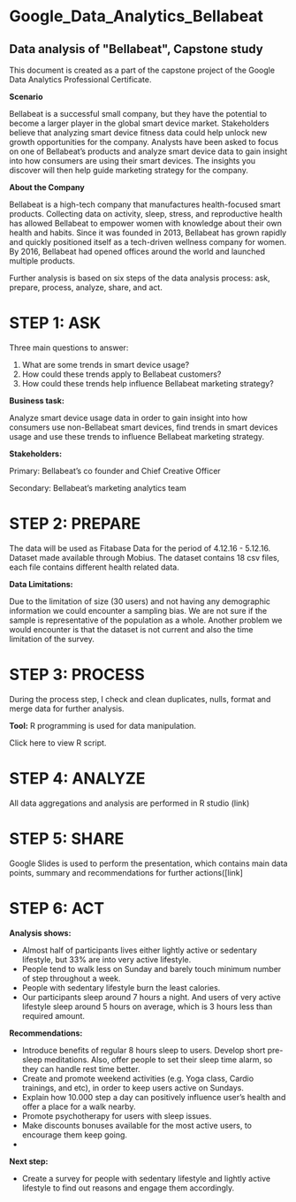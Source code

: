 # Google_Data_Analytics_Bellabeat
## Data analysis of "Bellabeat", Capstone study

This document is created as a part of the capstone project of the Google Data Analytics Professional Certificate.

**Scenario**

Bellabeat is a successful small company, but they have the potential to become a larger player in the global smart device market. Stakeholders  believe that analyzing smart device fitness data could help unlock new growth opportunities for the company. Analysts have been asked to focus on one of Bellabeat’s products and analyze smart device data to gain insight into how consumers are using their smart devices. The insights you discover will then help guide marketing strategy for the company. 

**About the Company**

Bellabeat is a high-tech company that manufactures health-focused smart products. Collecting data on activity, sleep, stress, and reproductive health has allowed Bellabeat to empower women with knowledge about their own health and habits. Since it was founded in 2013, Bellabeat has grown rapidly and quickly positioned itself as a tech-driven wellness company for women. By 2016, Bellabeat had opened offices around the world and launched multiple products.

Further analysis is based on six steps of the data analysis process: ask, prepare, process, analyze, share, and act.

# STEP 1: ASK

Three main questions to answer:

1. What are some trends in smart device usage? 
2. How could these trends apply to Bellabeat customers? 
3. How could these trends help influence Bellabeat marketing strategy?

**Business task:**

Analyze smart device usage data in order to gain insight into how consumers use non-Bellabeat smart devices, find trends in smart devices usage and use these trends to influence Bellabeat marketing strategy.

**Stakeholders:**

Primary: Bellabeat’s co founder and Chief Creative Officer

Secondary: Bellabeat’s marketing analytics team

# STEP 2: PREPARE

The data will be used as Fitabase Data for the period of 4.12.16 - 5.12.16. Dataset made available through Mobius. The dataset contains 18 csv files, each file contains different health related data.

**Data Limitations:**

Due to the limitation of size (30 users) and not having any demographic information we could encounter a sampling bias. We are not sure if the sample is representative of the population as a whole. Another problem we would encounter is that the dataset is not current and also the time limitation of the survey.

# STEP 3: PROCESS

During the process step, I check and clean duplicates, nulls, format and merge data for further analysis.

**Tool:** R programming is used for data manipulation. 

Click here to view R script.

# STEP 4: ANALYZE

All data aggregations and analysis are performed in R studio (link)

# STEP 5: SHARE

Google Slides is used to perform the presentation, which contains main data points, summary and recommendations for further actions([link]

# STEP 6: ACT

**Analysis shows:**
- Almost half of participants lives either lightly active or sedentary lifestyle, but 33% are into very active lifestyle.
- People tend to walk less on Sunday and barely touch minimum number of step throughout a week.
- People with sedentary lifestyle burn the least calories. 
- Our participants sleep around 7 hours a night. And users of very active lifestyle sleep around 5 hours on average, which is 3 hours less than required amount.

**Recommendations:**
- Introduce benefits of regular 8 hours sleep to users. Develop short pre-sleep meditations. Also, offer people to set their sleep time alarm, so they can handle rest time better.
- Create and promote weekend activities (e.g. Yoga class, Cardio trainings, and etc), in order to keep users active on Sundays. 
- Explain how 10.000 step a day can positively influence user’s health and offer a place for a walk nearby.
- Promote psychotherapy for users with sleep issues.
- Make discounts bonuses available for the most active users, to encourage them keep going.
- 
**Next step:**
- Create a survey for people with sedentary lifestyle and lightly active lifestyle to find out reasons  and engage them accordingly. 

